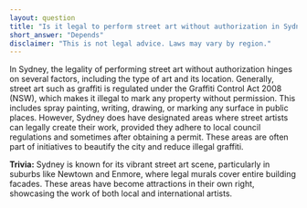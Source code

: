 ```yaml
---
layout: question
title: "Is it legal to perform street art without authorization in Sydney?"
short_answer: "Depends"
disclaimer: "This is not legal advice. Laws may vary by region."
---
```


In Sydney, the legality of performing street art without authorization hinges on several factors, including the type of art and its location. Generally, street art such as graffiti is regulated under the Graffiti Control Act 2008 (NSW), which makes it illegal to mark any property without permission. This includes spray painting, writing, drawing, or marking any surface in public places. However, Sydney does have designated areas where street artists can legally create their work, provided they adhere to local council regulations and sometimes after obtaining a permit. These areas are often part of initiatives to beautify the city and reduce illegal graffiti.

**Trivia:** Sydney is known for its vibrant street art scene, particularly in suburbs like Newtown and Enmore, where legal murals cover entire building facades. These areas have become attractions in their own right, showcasing the work of both local and international artists.

